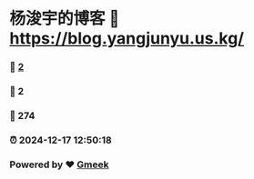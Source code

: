 # 杨浚宇的博客 :link: https://blog.yangjunyu.us.kg/ 
### :page_facing_up: [2](https://blog.yangjunyu.us.kg//tag.html) 
### :speech_balloon: 2 
### :hibiscus: 274 
### :alarm_clock: 2024-12-17 12:50:18 
### Powered by :heart: [Gmeek](https://github.com/Meekdai/Gmeek)
